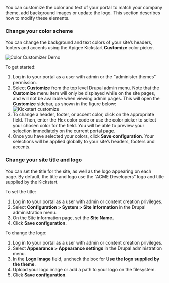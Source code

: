 You can customize the color and text of your portal to match your company theme, add background images or update the logo. This section describes how to modify these elements.

### Change your color scheme

You can change the background and text colors of your site’s headers, footers and accents using the Apigee Kickstart **Customize** color picker.

![Color Customizer Demo](https://www.drupal.org/files/color-customizer.gif)

To get started:

1. Log in to your portal as a user with admin or the "administer themes" permission.
2. Select **Customize** from the top level Drupal admin menu. Note that the **Customize** menu item will only be displayed while on the site pages, and will not be available when viewing admin pages. This will open the **Customize** sidebar, as shown in the figure below:  
![Kickstart customize](https://www.drupal.org/files/Kickstart%20customize%20sidebar.png)
3. To change a header, footer, or accent color, click on the appropriate field. Then, enter the Hex color code or use the color picker to select your chosen color for the field. You will be able to preview your selection immediately on the current portal page.
4. Once you have selected your colors, click **Save configuration**. Your selections will be applied globally to your site’s headers, footers and accents.

### Change your site title and logo

You can set the title for the site, as well as the logo appearing on each page. By default, the title and logo use the “ACME Developers” logo and title supplied by the Kickstart.

To set the title:

1. Log in to your portal as a user with admin or content creation privileges.
2. Select **Configuration > System > Site Information** in the Drupal administration menu.
3. On the Site information page, set the **Site Name.**
4. Click **Save configuration.**

To change the logo:

1. Log in to your portal as a user with admin or content creation privileges.
2. Select **Appearance > Appearance settings** in the Drupal administration menu.
3. In the **Logo Image** field, uncheck the box for **Use the logo supplied by the theme**.
4. Upload your logo image or add a path to your logo on the filesystem.
5. Click **Save configuration**.